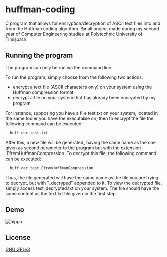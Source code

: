 # huffman-coding
C program that allows for encryption/decryption of ASCII text files into and from the Huffman coding algorithm. Small project made during my second year of Computer Engineering studies at Polytechnic University of Timișoara

## Running the program

The program can only be run via the command line.

To run the program, simply choose from the following two actions:
 - encrypt a text file (ASCII characters only) on your system using the Huffman compression format
 - decrypt a file on your system that has already been encrypted by my program

For instance, supposing you have a file test.txt on your system, located in the same fodler you have the executable on, then to encrypt the file the following command can be executed:
```bash
  huff enc test.txt
```

After this, a new file will be generated, having the same name as the one given as second parameter to the program but with the extension .EfremHuffmanCompression. To decrypt this file, the following command can be executed:
```bash
  huff dec test.EfremHuffmanCompression
```
Thus, the file generated will have the same name as the file you are trying to decrypt, but with "_decryped" appended to it. To view the decrypted file, simply access test_decrypted.txt on your system. The file should have the same content as the text.txt file given in the first step.
## Demo

![hippo](https://lh3.googleusercontent.com/fife/AAWUweWt3Nl6Qelrbvv_lclqvRu2Ohq3nBRwJX1EM6kJ5DENkCWW8HnthohxqJlPs0VcB59ewWLoIFPWF4PTGruaqvddD-sImEGoyAxCrsdBezfgaSrBQ8jSHurhZkTLhLwqW6raoO5U96xJcigiEIPnRrsMqsLjfo1J-3rXmZkO6LRMr5VKv4rSOCW1nB4sKO5usMhJ-VWSBx-vvAEQrJzwua8RxQh3EdC11GIWXU7OHA1NacFM2vINzZmLoBnE-zNU2ReuSWi3HTsUENHpmUxPaUpDk_Hqn0wIpDSu5cR63yuX4TUMe8qQMZedPNmCbbBnzQjpsfmPgmMMERIk-qrLOxX_sPr2R76ptJu7Sv7A_gYUH--rZn4gB0yOxV4gNXYFyH_X-LUCdNKBsMt-Ui5SBDoopZorSp0Q1dI9GXKAWfZniGWRohQnCtcPbVLYXlHgx3nxMRSVe8nB6scrJlEtu4FfdVV5PlfOzOzpsj1L-IN0mshHIpSLMRUam3QTxvaG6Gn-Mph__MYBzAhimnQ2VZdMHjFrAP936G583R7fwYj1BNnko7qhnhUBk8v-KpzuDWFL_HKO2yP3OCYVKm7QBp2xTyrcKbmZaaweBtdgdCh_Jg5midE1gNBnPu1xewwc0nw8oUawu82a45rflvEgczQ3GtaXMRiXBmdq38JvFnew6sJfh5f4c7GyLmznPUrAV2y1ggID5vryrJYZqrRD-Rw851xJBuEQgGdB3i6PxmiZa1cmB7ZNwsmck7phGMNAR6FFMlMSt3iEyXskXCw=w1920-h932)
## License

[GNU GPLv3](https://choosealicense.com/licenses/gpl-3.0/)

